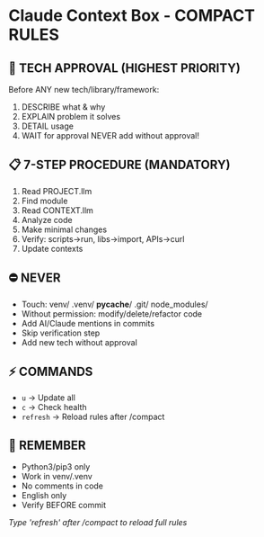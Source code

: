 # Claude Context Box - COMPACT RULES

## 🚨 TECH APPROVAL (HIGHEST PRIORITY)
Before ANY new tech/library/framework:
1. DESCRIBE what & why
2. EXPLAIN problem it solves
3. DETAIL usage
4. WAIT for approval
NEVER add without approval!

## 📋 7-STEP PROCEDURE (MANDATORY)
1. Read PROJECT.llm
2. Find module
3. Read CONTEXT.llm
4. Analyze code
5. Make minimal changes
6. Verify: scripts→run, libs→import, APIs→curl
7. Update contexts

## ⛔ NEVER
- Touch: venv/ .venv/ __pycache__/ .git/ node_modules/
- Without permission: modify/delete/refactor code
- Add AI/Claude mentions in commits
- Skip verification step
- Add new tech without approval

## ⚡ COMMANDS
- `u` → Update all
- `c` → Check health
- `refresh` → Reload rules after /compact

## 📍 REMEMBER
- Python3/pip3 only
- Work in venv/.venv
- No comments in code
- English only
- Verify BEFORE commit

*Type 'refresh' after /compact to reload full rules*